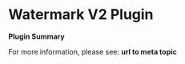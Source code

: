 # **Watermark V2** Plugin

**Plugin Summary**

For more information, please see: **url to meta topic**
